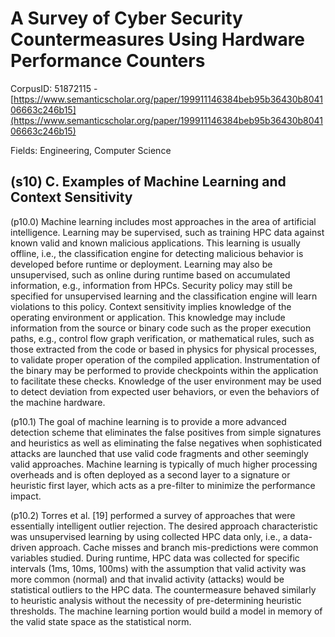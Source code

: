# A Survey of Cyber Security Countermeasures Using Hardware Performance Counters

CorpusID: 51872115 - [https://www.semanticscholar.org/paper/199911146384beb95b36430b804106663c246b15](https://www.semanticscholar.org/paper/199911146384beb95b36430b804106663c246b15)

Fields: Engineering, Computer Science

## (s10) C. Examples of Machine Learning and Context Sensitivity
(p10.0) Machine learning includes most approaches in the area of artificial intelligence. Learning may be supervised, such as training HPC data against known valid and known malicious applications. This learning is usually offline, i.e., the classification engine for detecting malicious behavior is developed before runtime or deployment. Learning may also be unsupervised, such as online during runtime based on accumulated information, e.g., information from HPCs. Security policy may still be specified for unsupervised learning and the classification engine will learn violations to this policy. Context sensitivity implies knowledge of the operating environment or application. This knowledge may include information from the source or binary code such as the proper execution paths, e.g., control flow graph verification, or mathematical rules, such as those extracted from the code or based in physics for physical processes, to validate proper operation of the compiled application. Instrumentation of the binary may be performed to provide checkpoints within the application to facilitate these checks. Knowledge of the user environment may be used to detect deviation from expected user behaviors, or even the behaviors of the machine hardware.

(p10.1) The goal of machine learning is to provide a more advanced detection scheme that eliminates the false positives from simple signatures and heuristics as well as eliminating the false negatives when sophisticated attacks are launched that use valid code fragments and other seemingly valid approaches. Machine learning is typically of much higher processing overheads and is often deployed as a second layer to a signature or heuristic first layer, which acts as a pre-filter to minimize the performance impact.

(p10.2) Torres et al. [19] performed a survey of approaches that were essentially intelligent outlier rejection. The desired approach characteristic was unsupervised learning by using collected HPC data only, i.e., a data-driven approach. Cache misses and branch mis-predictions were common variables studied. During runtime, HPC data was collected for specific intervals (1ms, 10ms, 100ms) with the assumption that valid activity was more common (normal) and that invalid activity (attacks) would be statistical outliers to the HPC data. The countermeasure behaved similarly to heuristic analysis without the necessity of pre-determining heuristic thresholds. The machine learning portion would build a model in memory of the valid state space as the statistical norm.
